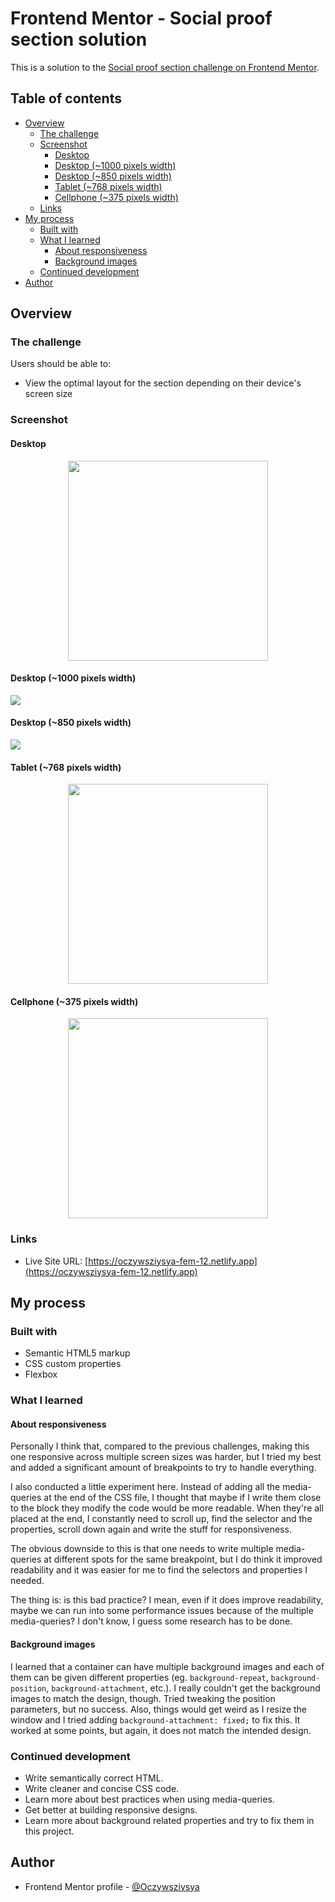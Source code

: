 # Frontend Mentor - Social proof section solution

This is a solution to the [Social proof section challenge on Frontend Mentor](https://www.frontendmentor.io/challenges/social-proof-section-6e0qTv_bA).

## Table of contents

- [Overview](#overview)
  - [The challenge](#the-challenge)
  - [Screenshot](#screenshot)
    - [Desktop](#desktop)
    - [Desktop (~1000 pixels width)](#desktop-1000-pixels-width)
    - [Desktop (~850 pixels width)](#desktop-850-pixels-width)
    - [Tablet (~768 pixels width)](#tablet-768-pixels-width)
    - [Cellphone (~375 pixels width)](#cellphone-375-pixels-width)
  - [Links](#links)
- [My process](#my-process)
  - [Built with](#built-with)
  - [What I learned](#what-i-learned)
    - [About responsiveness](#about-responsiveness)
    - [Background images](#background-images)
  - [Continued development](#continued-development)
- [Author](#author)

## Overview

### The challenge

Users should be able to:

- View the optimal layout for the section depending on their device's screen size

### Screenshot

#### Desktop
<div align="center"><img src="./screenshots/screenshot-desktop.png" width="320" /></div>

#### Desktop (~1000 pixels width)
![](./screenshots/desktop-screenshot-1000.png)

#### Desktop (~850 pixels width)
![](./screenshots/desktop-screenshot-850.png)

#### Tablet (~768 pixels width)
<div align="center"><img src="./screenshots/screenshot-tablet.png" width="320" /></div>

#### Cellphone (~375 pixels width)
<div align="center"><img src="./screenshots/screenshot-cellphone.png" width="320" /></div>

### Links

- Live Site URL: [https://oczywsziysya-fem-12.netlify.app](https://oczywsziysya-fem-12.netlify.app)

## My process

### Built with

- Semantic HTML5 markup
- CSS custom properties
- Flexbox

### What I learned

#### About responsiveness
Personally I think that, compared to the previous challenges, making this one responsive across multiple screen sizes was harder, but I tried my best and added a significant amount of breakpoints to try to handle everything.

I also conducted a little experiment here. Instead of adding all the media-queries at the end of the CSS file, I thought that maybe if I write them close to the block they modify the code would be more readable. When they're all placed at the end, I constantly need to scroll up, find the selector and the properties, scroll down again and write the stuff for responsiveness. 

The obvious downside to this is that one needs to write multiple media-queries at different spots for the same breakpoint, but I do think it improved readability and it was easier for me to find the selectors and properties I needed.

The thing is: is this bad practice? I mean, even if it does improve readability, maybe we can run into some performance issues because of the multiple media-queries? I don't know, I guess some research has to be done.

#### Background images
I learned that a container can have multiple background images and each of them can be given different properties (eg. `background-repeat`, `background-position`, `background-attachment`, etc.). I really couldn't get the background images to match the design, though. Tried tweaking the position parameters, but no success. Also, things would get weird as I resize the window and I tried adding `background-attachment: fixed;` to fix this. It worked at some points, but again, it does not match the intended design.

### Continued development

* Write semantically correct HTML.
* Write cleaner and concise CSS code.
* Learn more about best practices when using media-queries.
* Get better at building responsive designs.
* Learn more about background related properties and try to fix them in this project.

## Author

- Frontend Mentor profile - [@Oczywsziysya](https://www.frontendmentor.io/profile/Oczywsziysya)
